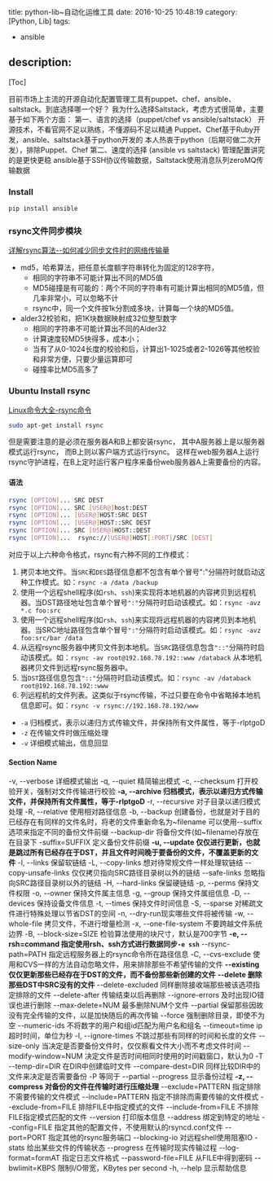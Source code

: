 title: python-lib~自动化运维工具
date: 2016-10-25 10:48:19
category: [Python, Lib]
tags:
  - ansible
  
description:
---
[Toc]

目前市场上主流的开源自动化配置管理工具有puppet、chef、ansible、saltstack。到底选择哪一个好？
我为什么选择Saltstack，考虑方式很简单，主要基于如下两个方面：
第一、语言的选择（puppet/chef vs ansible/saltstack）
开源技术，不看官网不足以熟练，不懂源码不足以精通
Puppet、Chef基于Ruby开发，ansible、saltstack基于python开发的
本人热衷于python（后期可做二次开发），排除Puppet、Chef
第二、速度的选择 (ansible vs saltstack)
管理配置讲究的是更快更稳
ansible基于SSH协议传输数据，Saltstack使用消息队列zeroMQ传输数据

### Install

```bash
pip install ansible
```

### rsync文件同步模块

[详解rsync算法--如何减少同步文件时的网络传输量](http://taohui.org.cn/rsync_algorithm.html)

* md5，哈希算法，把任意长度额字符串转化为固定的128字符，
  * 相同的字符串不可能计算出不同的MD5值
  * MD5碰撞是有可能的：两个不同的字符串有可能计算出相同的MD5值，但几率非常小，可以忽略不计
  * rsync中，同一个文件按1k分割成多块，计算每一个块的MD5值。
* alder32校验和，把1K块数据映射成32位整型数字
  * 相同的字符串不可能计算出不同的Alder32
  * 计算速度较MD5快得多，成本小；
  * 当有了从0-1024长度的校验和后，计算出1-1025或者2-1026等其他校验和非常方便，只要少量运算即可
  * 碰撞率比MD5高多了

### Ubuntu Install rsync

[Linux命令大全-rsync命令](http://man.linuxde.net/rsync)

```bash
sudo apt-get install rsync
```
但是需要注意的是必须在服务器A和B上都安装rsync，
其中A服务器上是以服务器模式运行rsync，
而B上则以客户端方式运行rsync。
这样在web服务器A上运行rsync守护进程，在B上定时运行客户程序来备份web服务器A上需要备份的内容。

#### 语法

```bash
rsync [OPTION]... SRC DEST 
rsync [OPTION]... SRC [USER@]host:DEST 
rsync [OPTION]... [USER@]HOST:SRC DEST 
rsync [OPTION]... [USER@]HOST::SRC DEST 
rsync [OPTION]... SRC [USER@]HOST::DEST 
rsync [OPTION]...  rsync://[USER@]HOST[:PORT]/SRC [DEST] 
```

对应于以上六种命令格式，rsync有六种不同的工作模式：
1. 拷贝本地文件。当`SRC`和`DES`路径信息都不包含有单个冒号":"分隔符时就启动这种工作模式。如：`rsync -a /data /backup` 
2. 使用一个远程shell程序(如`rsh`、`ssh`)来实现将本地机器的内容拷贝到远程机器。当DST路径地址包含单个冒号`":"`分隔符时启动该模式。如：`rsync -avz *.c foo:src` 
3. 使用一个远程shell程序(如`rsh`、`ssh`)来实现将远程机器的内容拷贝到本地机器。当SRC地址路径包含单个冒号`":"`分隔符时启动该模式。如：`rsync -avz foo:src/bar /data` 
4. 从远程rsync服务器中拷贝文件到本地机。当`SRC`路径信息包含`"::"`分隔符时启动该模式。如：`rsync -av root@192.168.78.192::www /databack` 从本地机器拷贝文件到远程rsync服务器中。
5. 当`DST`路径信息包含`"::"`分隔符时启动该模式。如：`rsync -av /databack root@192.168.78.192::www` 
6. 列远程机的文件列表。这类似于rsync传输，不过只要在命令中省略掉本地机信息即可。如：`rsync -v rsync://192.168.78.192/www`
  
* `-a` 归档模式，表示以递归方式传输文件，并保持所有文件属性，等于-rlptgoD
* `-z` 在传输文件时做压缩处理
* `-v` 详细模式输出，信息回显

#### Section Name
-v, --verbose 详细模式输出
-q, --quiet 精简输出模式
-c, --checksum 打开校验开关，强制对文件传输进行校验
**-a, --archive 归档模式，表示以递归方式传输文件，并保持所有文件属性，等于-rlptgoD**
-r, --recursive 对子目录以递归模式处理
-R, --relative 使用相对路径信息
-b, --backup 创建备份，也就是对于目的已经存在有同样的文件名时，将老的文件重新命名为~filename
可以使用--suffix选项来指定不同的备份文件前缀
--backup-dir 将备份文件(如~filename)存放在在目录下
-suffix=SUFFIX 定义备份文件前缀
**-u, --update 仅仅进行更新，也就是跳过所有已经存在于DST，并且文件时间晚于要备份的文件，不覆盖更新的文件**
-l, --links 保留软链结
-L, --copy-links 想对待常规文件一样处理软链结
--copy-unsafe-links 仅仅拷贝指向SRC路径目录树以外的链结
--safe-links 忽略指向SRC路径目录树以外的链结
-H, --hard-links 保留硬链结
-p, --perms 保持文件权限
-o, --owner 保持文件属主信息
-g, --group 保持文件属组信息
-D, --devices 保持设备文件信息
-t, --times 保持文件时间信息
-S, --sparse 对稀疏文件进行特殊处理以节省DST的空间
-n, --dry-run现实哪些文件将被传输
-w, --whole-file 拷贝文件，不进行增量检测
-x, --one-file-system 不要跨越文件系统边界
-B, --block-size=SIZE 检验算法使用的块尺寸，默认是700字节
**-e, --rsh=command 指定使用rsh、ssh方式进行数据同步`-e ssh`**
--rsync-path=PATH 指定远程服务器上的rsync命令所在路径信息
-C, --cvs-exclude 使用和CVS一样的方法自动忽略文件，用来排除那些不希望传输的文件
**--existing 仅仅更新那些已经存在于DST的文件，而不备份那些新创建的文件**
**--delete 删除那些DST中SRC没有的文件**
--delete-excluded 同样删除接收端那些被该选项指定排除的文件
--delete-after 传输结束以后再删除
--ignore-errors 及时出现IO错误也进行删除
--max-delete=NUM 最多删除NUM个文件
--partial 保留那些因故没有完全传输的文件，以是加快随后的再次传输
--force 强制删除目录，即使不为空
--numeric-ids 不将数字的用户和组id匹配为用户名和组名
--timeout=time ip超时时间，单位为秒
-I, --ignore-times 不跳过那些有同样的时间和长度的文件
--size-only 当决定是否要备份文件时，仅仅察看文件大小而不考虑文件时间
--modify-window=NUM 决定文件是否时间相同时使用的时间戳窗口，默认为0
-T --temp-dir=DIR 在DIR中创建临时文件
--compare-dest=DIR 同样比较DIR中的文件来决定是否需要备份
-P 等同于 --partial
--progress 显示备份过程
**-z, --compress 对备份的文件在传输时进行压缩处理**
--exclude=PATTERN 指定排除不需要传输的文件模式
--include=PATTERN 指定不排除而需要传输的文件模式
--exclude-from=FILE 排除FILE中指定模式的文件
--include-from=FILE 不排除FILE指定模式匹配的文件
--version 打印版本信息
--address 绑定到特定的地址
--config=FILE 指定其他的配置文件，不使用默认的rsyncd.conf文件
--port=PORT 指定其他的rsync服务端口
--blocking-io 对远程shell使用阻塞IO
-stats 给出某些文件的传输状态
--progress 在传输时现实传输过程
--log-format=formAT 指定日志文件格式
--password-file=FILE 从FILE中得到密码
--bwlimit=KBPS 限制I/O带宽，KBytes per second
-h, --help 显示帮助信息
